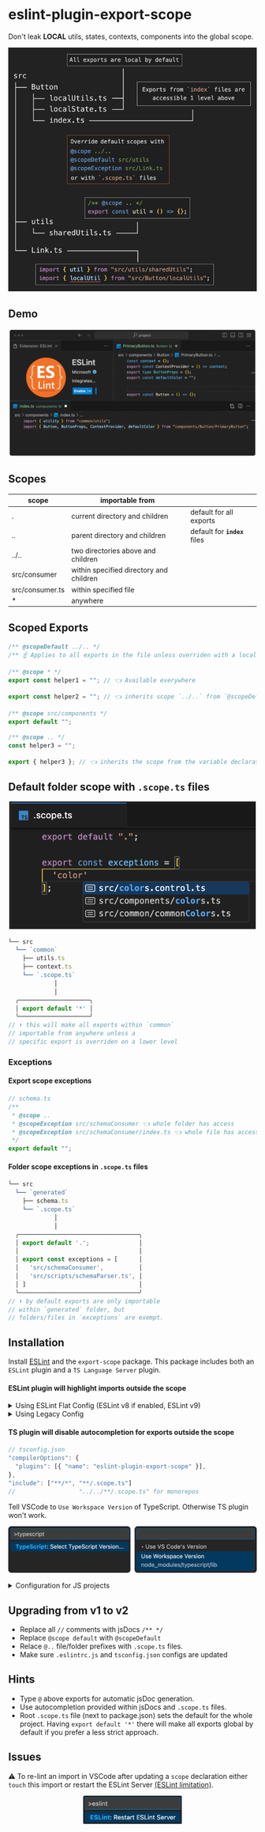 # eslint-plugin-export-scope

Don't leak **LOCAL** utils, states, contexts, components into the global scope.

![Basics](/readme-src/basics.jpg "Basics")

## Demo

![Demo](/readme-src/demo.gif "Demo")

## Scopes

<p align="center">

| scope           | importable from                         |                               |
| --------------- | --------------------------------------- | ----------------------------- |
| .               | current directory and children          | default for all exports       |
| ..              | parent directory and children           | default for **`index`** files |
| ../..           | two directories above and children      |                               |
| src/consumer    | within specified directory and children |                               |
| src/consumer.ts | within specified file                   |                               |
| \*              | anywhere                                |                               |

</p>

## Scoped Exports

```ts
/** @scopeDefault ../.. */
/** ☝ Applies to all exports in the file unless overriden with a local `@scope` */

/** @scope * */
export const helper1 = ""; // 👈 Available everywhere

export const helper2 = ""; // 👈 inherits scope `../..` from `@scopeDefault`

/** @scope src/components */
export default "";
```

```ts
/** @scope .. */
const helper3 = "";

export { helper3 }; // 👈 inherits the scope from the variable declaration
```

## Default folder scope with `.scope.ts` files

<p align="center">
<img src="./readme-src/scope_file.png" width="500" title="Scope File example">
</p>

```ts
└── src
  └── `common`
    ├── utils.ts
    ├── context.ts
    └── `.scope.ts`
             │
             │
  ╭────────────────────╮
  │ export default '*' │
  ╰────────────────────╯
// ⬆ this will make all exports within `common`
// importable from anywhere unless a
// specific export is overriden on a lower level

```

### Exceptions

#### Export scope exceptions

```ts
// schema.ts
/**
 * @scope ..
 * @scopeException src/schemaConsumer 👈 whole folder has access
 * @scopeException src/schemaConsumer/index.ts 👈 whole file has access
 */
export default "";
```

#### Folder scope exceptions in `.scope.ts` files

```ts
└── src
  └── `generated`
    ├── schema.ts
    └── `.scope.ts`
             │
             │
  ╭──────────────────────────────────╮
  │ export default '.';              │
  │                                  │
  │ export const exceptions = [      │
  │   'src/schemaConsumer',          │
  │   'src/scripts/schemaParser.ts', │
  │ ]                                │
  ╰──────────────────────────────────╯
// ⬆ by default exports are only importable
// within `generated` folder, but
// folders/files in `exceptions` are exempt.

```

## Installation

Install [ESLint](https://eslint.org/) and the `export-scope` package. This package includes both an `ESLint` plugin and a `TS Language Server` plugin.

#### ESLint plugin will highlight imports outside the scope

<details>
  <summary>Using ESLint Flat Config (ESLint v8 if enabled, ESLint v9)</summary>

```sh
npm i -D eslint typescript-eslint eslint-plugin-export-scope
```

```json
// package.json

{
  "type": "module"
}
```

```js
// eslint.config.js

// @ts-check

import tseslint from "typescript-eslint";
import exportScope from "eslint-plugin-export-scope";

export default tseslint.config(
  // other configs,
  exportScope.configs.flatConfigRecommended,
);
```

<details>
  <summary>Manual Flat Config</summary>

```js
// eslint.config.js

// @ts-check

import tseslint from "typescript-eslint";
import exportScope from "eslint-plugin-export-scope";

export default tseslint.config(
  // other configs,
  {
    files: ["**/*.ts", "**/*.tsx", "**/*.js", "**/*.jsx", "**/*.mts", "**/*.mjs", "**/*.cjs"],
    plugins: { "export-scope": exportScope.plugin },
    rules: { "export-scope/no-imports-outside-export-scope": "error" },
    languageOptions: { parser: tseslint.parser, parserOptions: { projectService: true } },
  },
);
```

</details>
</details>

<details>
  <summary>Using Legacy Config</summary>

```sh
npm i -D eslint @typescript-eslint/parser eslint-plugin-export-scope
                    # ⬆ v6 or above
```

```js
// .eslintrc.js
module.exports = {
  // ...
  extends: ["plugin:eslint-plugin-export-scope/recommended"],
  parser: "@typescript-eslint/parser",
  parserOptions: { project: true, tsconfigRootDir: __dirname },
  ignorePatterns: ["!.scope.ts"],
};
```

<details>
  <summary>Manual Legacy Config</summary>

```js
// .eslintrc.js
module.exports = {
  // ...
  parser: "@typescript-eslint/parser",
  parserOptions: { project: true, tsconfigRootDir: __dirname },
  plugins: ["export-scope"],
  rules: { "export-scope/no-imports-outside-export-scope": "error" },
  ignorePatterns: ["!.scope.ts"],
};
```

</details>
</details>

#### TS plugin will disable autocompletion for exports outside the scope

```js
// tsconfig.json
"compilerOptions": {
  "plugins": [{ "name": "eslint-plugin-export-scope" }],
},
"include": ["**/*", "**/.scope.ts"]
//                  "../../**/.scope.ts" for monorepos
```

Tell VSCode to `Use Workspace Version` of TypeScript. Otherwise TS plugin won't work.

<p align="center">
  <img src="readme-src/ts_version.png" alt="Select TS version" width="600" />
</p>

<details>
  <summary>Configuration for JS projects</summary>

- `tsconfig.json` file is still required for the plugin to work
- replace `.scope.ts` in both configs with `.scope.js`
- set `compilerOptions.allowJs`to `true` in `tsconfig.json`
</details>

## Upgrading from v1 to v2

- Replace all `//` comments with jsDocs `/** */`
- Replace `@scope default` with `@scopeDefault`
- Relace `@..` file/folder prefixes with `.scope.ts` files.
- Make sure `.eslintrc.js` and `tsconfig.json` configs are updated

## Hints

- Type `@` above exports for automatic jsDoc generation.
- Use autocompletion provided within jsDocs and `.scope.ts` files.
- Root `.scope.ts` file (next to package.json) sets the default for the whole project. Having `export default '*'` there will make all exports global by default if you prefer a less strict approach.

## Issues

⚠️ To re-lint an import in VSCode after updating a `scope` declaration either `touch` this import or restart the ESLint Server [(ESLint limitation)](https://github.com/microsoft/vscode-eslint/issues/1565#event-7958473201).

<p align="center">
  <img src="readme-src/restart_eslint_server.png" alt="Restart ESLint Server" width="200" />
</p>

